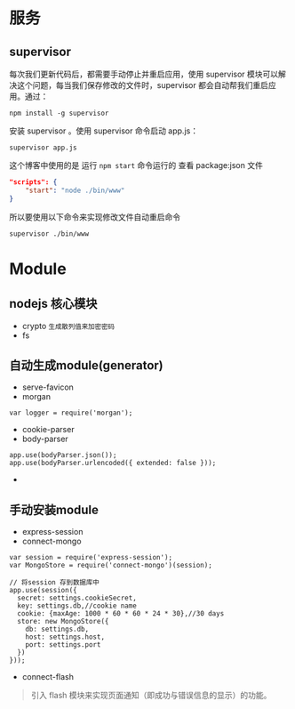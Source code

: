 # 服务

## supervisor
每次我们更新代码后，都需要手动停止并重启应用，使用 supervisor 模块可以解决这个问题，每当我们保存修改的文件时，supervisor 都会自动帮我们重启应用。通过：

```
npm install -g supervisor
```

安装 supervisor 。使用 supervisor 命令启动 app.js：

```
supervisor app.js
```

这个博客中使用的是 运行 ``npm start`` 命令运行的
查看 package:json 文件

```json
"scripts": {
    "start": "node ./bin/www"
}
```

所以要使用以下命令来实现修改文件自动重启命令

```
supervisor ./bin/www
```

# Module

## nodejs 核心模块

- crypto ``生成散列值来加密密码``
- fs


## 自动生成module(generator)

- serve-favicon
- morgan
```
var logger = require('morgan');
```
- cookie-parser
- body-parser
```
app.use(bodyParser.json());
app.use(bodyParser.urlencoded({ extended: false }));
```
- 


## 手动安装module

- express-session
- connect-mongo
```
var session = require('express-session');
var MongoStore = require('connect-mongo')(session);

// 将session 存到数据库中
app.use(session({
  secret: settings.cookieSecret,
  key: settings.db,//cookie name
  cookie: {maxAge: 1000 * 60 * 60 * 24 * 30},//30 days
  store: new MongoStore({
    db: settings.db,
    host: settings.host,
    port: settings.port
  })
}));
```
- connect-flash
> 引入 flash 模块来实现页面通知（即成功与错误信息的显示）的功能。

